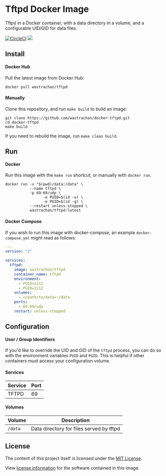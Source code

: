# Tftpd Docker Image

Tftpd in a Docker container, with a data directory in a volume, and a configurable UID/GID for data files.

[![CircleCI](https://circleci.com/gh/wastrachan/docker-tftpd/tree/master.svg?style=svg)](https://circleci.com/gh/wastrachan/docker-tftpd/tree/master)
[![](https://img.shields.io/docker/pulls/wastrachan/tftpd.svg)](https://hub.docker.com/r/wastrachan/tftpd)

## Install

#### Docker Hub

Pull the latest image from Docker Hub:

```shell
docker pull wastrachan/tftpd
```

#### Manually

Clone this repository, and run `make build` to build an image:

```shell
git clone https://github.com/wastrachan/docker-tftpd.git
cd docker-tftpd
make build
```

If you need to rebuild the image, run `make clean build`.

## Run

#### Docker

Run this image with the `make run` shortcut, or manually with `docker run`.

```shell
docker run -v "$(pwd)/data:/data" \
           --name tftpd \
           -p 69:69/udp \
			     -e PUID=$(id -u) \
			     -e PGID=$(id -g) \
           --restart unless-stopped \
           wastrachan/tftpd:latest
```

#### Docker Compose

If you wish to run this image with docker-compose, an example `docker-compose.yml` might read as follows:

```yaml
---
version: "2"

services:
  tftpd:
    image: wastrachan/tftpd
    container_name: tftpd
    environment:
      - PUID=1111
      - PGID=1112
    volumes:
      - </path/to/data>:/data
    ports:
      - 69:69/udp
    restart: unless-stopped
```

## Configuration

#### User / Group Identifiers

If you'd like to override the UID and GID of the `tftpd` process, you can do so with the environment variables `PUID` and `PGID`. This is helpful if other containers must access your configuration volume.

#### Services

| Service | Port |
| ------- | ---- |
| TFTPD   | 69   |

#### Volumes

| Volume  | Description                              |
| ------- | ---------------------------------------- |
| `/data` | Data directory for files served by tftpd |

## License

The content of this project itself is licensed under the [MIT License](LICENSE).

View [license information](https://www.isc.org/downloads/software-support-policy/isc-license/) for the software contained in this image.
